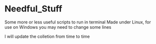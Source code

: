 # Needful_Stuff

Some more or less useful scripts to run in terminal
Made under Linux, for use on Windows you may need to change some lines

I will update the colletion from time to time
